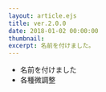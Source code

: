 ```yaml
---
layout: article.ejs
title: ver.2.0.0
date: 2018-01-02 00:00:00
thumbnail: 
excerpt: 名前を付けました。
---
```


* 名前を付けました
* 各種微調整
